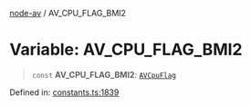 [node-av](../globals.md) / AV\_CPU\_FLAG\_BMI2

# Variable: AV\_CPU\_FLAG\_BMI2

> `const` **AV\_CPU\_FLAG\_BMI2**: [`AVCpuFlag`](../type-aliases/AVCpuFlag.md)

Defined in: [constants.ts:1839](https://github.com/seydx/av/blob/f8631fc881b394300b1479f511d55cf1c370a87f/src/constants/constants.ts#L1839)
